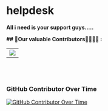 # helpdesk
**All i need is your support guys.....**


**## 📌Our valuable Contributors👩‍💻👨‍💻 : <a name="contributors"></a>**
<table align="center">
<tr>
<td>
<a href="https://github.com/aman5062/helpdesk2/graphs/contributors" align="center">
  <img src="https://contributors-img.web.app/image?repo=aman5062/helpdesk2" /> 
</a>
  
</td>
</tr>
</table>
<br><br>

### GitHub Contributor Over Time

[![GitHub Contributor Over Time](https://contributor-overtime-api.git-contributor.com/contributors-svg?chart=contributorOverTime&repo=aman5062/helpdesk2)](https://git-contributor.com?chart=contributorOverTime&repo=aman5062/helpdesk2)
